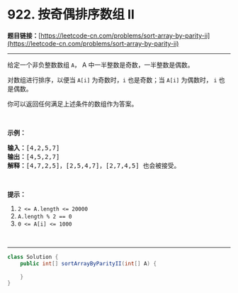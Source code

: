 # 922. 按奇偶排序数组 II

**题目链接：**[https://leetcode-cn.com/problems/sort-array-by-parity-ii](https://leetcode-cn.com/problems/sort-array-by-parity-ii)

---

<div class="content__1Y2H">
 <div class="notranslate">
  <p>给定一个非负整数数组&nbsp;<code>A</code>， A 中一半整数是奇数，一半整数是偶数。</p> 
  <p>对数组进行排序，以便当&nbsp;<code>A[i]</code> 为奇数时，<code>i</code>&nbsp;也是奇数；当&nbsp;<code>A[i]</code>&nbsp;为偶数时， <code>i</code> 也是偶数。</p> 
  <p>你可以返回任何满足上述条件的数组作为答案。</p> 
  <p>&nbsp;</p> 
  <p><strong>示例：</strong></p> 
  <pre class="language-text"><strong>输入：</strong>[4,2,5,7]
<strong>输出：</strong>[4,5,2,7]
<strong>解释：</strong>[4,7,2,5]，[2,5,4,7]，[2,7,4,5] 也会被接受。
</pre> 
  <p>&nbsp;</p> 
  <p><strong>提示：</strong></p> 
  <ol> 
   <li><code>2 &lt;= A.length &lt;= 20000</code></li> 
   <li><code>A.length % 2 == 0</code></li> 
   <li><code>0 &lt;= A[i] &lt;= 1000</code></li> 
  </ol> 
  <p>&nbsp;</p> 
 </div>
</div>

---

```java
class Solution {
    public int[] sortArrayByParityII(int[] A) {
        
    }
}
```